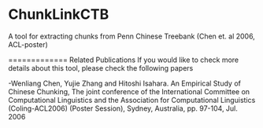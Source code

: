 ChunkLinkCTB
============

A tool for extracting chunks from Penn Chinese Treebank (Chen et. al 2006, ACL-poster)

=============
Related Publications
If you would like to check more details about this tool, please check the following papers

-Wenliang Chen, Yujie Zhang and Hitoshi Isahara. An Empirical Study of Chinese Chunking, The joint conference of the International Committee on Computational Linguistics and the Association for Computational Linguistics (Coling-ACL2006) (Poster Session), Sydney, Australia, pp. 97-104, Jul. 2006

